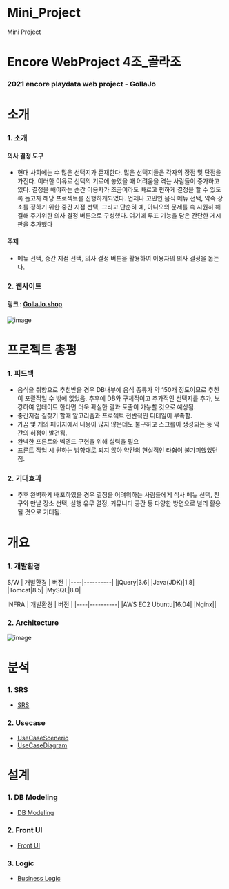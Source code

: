 # Mini_Project
Mini Project


# Encore WebProject 4조_골라조
### 2021 encore playdata web project - GollaJo
  
# 소개
### 1. 소개
#### 의사 결정 도구
  * 현대 사회에는 수 많은 선택지가 존재한다. 많은 선택지들은 각자의 장점 및 단점을 가진다. 
이러한 이유로 선택의 기로에 놓였을 때 어려움을 겪는 사람들이 증가하고있다. 
결정을 해야하는 순간 이용자가 조금이라도 빠르고 편하게 결정을 할 수 있도록 돕고자 해당 프로젝트를 진행하게되었다.
언제나 고민인 음식 메뉴 선택, 약속 장소를 정하기 위한 중간 지점 선택, 그리고 단순히 예, 아니오의 문제를 속 시원히 해결해 주기위한
의사 결정 버튼으로 구성했다. 여기에 투표 기능을 담은 간단한 게시판을 추가했다
#### 주제
  * 메뉴 선택, 중간 지점 선택, 의사 결정 버튼을 활용하여 이용자의 의사 결정을 돕는다.

### 2. 웹사이트
#### 링크 : [GollaJo.shop](https://www.gollajo.shop/)
![image](https://user-images.githubusercontent.com/67588446/118913751-0f08c300-b965-11eb-9075-f9bf47b79cdf.png)


# 프로젝트 총평
### 1. 피드백
  *  음식을 취향으로 추천받을 경우 DB내부에 음식 종류가 약 150개 정도이므로 추천이 포괄적일 수 밖에 없었음. 
     추후에 DB와 구체적이고 추가적인 선택지를 추가, 보강하여 업데이트 한다면 더욱 확실한 결과 도출이 가능할 것으로 예상됨.
  *  중간지점 길찾기 할때 알고리즘과 프로젝트 전반적인 디테일이 부족함.
  *  가끔 몇 개의 페이지에서 내용이 많지 않은데도 불구하고 스크롤이 생성되는 등 약간의 허점이 발견됨.
  *  완벽한 프론트와 벡엔드 구현을 위해 실력을 필요
  *  프론트 작업 시 원하는 방향대로 되지 않아 약간의 현실적인 타협이 불가피했었던 점.
### 2. 기대효과
  *  추후 완벽하게 배포하였을 경우 결정을 어려워하는 사람들에게 식사 메뉴 선택, 친구와 만날 장소 선택, 실행 유무 결정, 커뮤니티 공간 등 다양한 방면으로 널리 활용될 것으로 기대됨.

# 개요
### 1. 개발환경

S/W
| 개발환경 | 버전  |
|----|----------|
|jQuery|3.6|
|Java(JDK)|1.8|
|Tomcat|8.5|
|MySQL|8.0|

INFRA
| 개발환경 | 버전  |
|----|----------|
|AWS EC2 Ubuntu|16.04|
|Nginx||

### 2. Architecture
![image](https://user-images.githubusercontent.com/67588446/118913073-bedd3100-b963-11eb-9737-8d6cbad749f4.png)

# 분석
    
### 1. SRS
 * [SRS](https://github.com/EncoreWebProject4/WebProject/wiki/02_SRS)

### 2. Usecase
 * [UseCaseScenerio](https://github.com/EncoreWebProject4/WebProject/wiki/01_Usecase-Scenerio)
 * [UseCaseDiagram](https://github.com/EncoreWebProject4/WebProject/wiki/03_Usecase-Diagram)


# 설계
    
### 1. DB Modeling
 * [DB Modeling](https://github.com/EncoreWebProject4/WebProject/wiki/05_DB-Modeling)

### 2. Front UI
 * [Front UI](https://www.figma.com/file/t0e6q0jOrxtnGzL7RSpYdC/%EA%B3%A8%EB%9D%BC%EC%A1%B0_ver_0)
    
### 3. Logic
 * [Business Logic](https://github.com/EncoreWebProject4/WebProject/wiki/04_Business-Logic)
